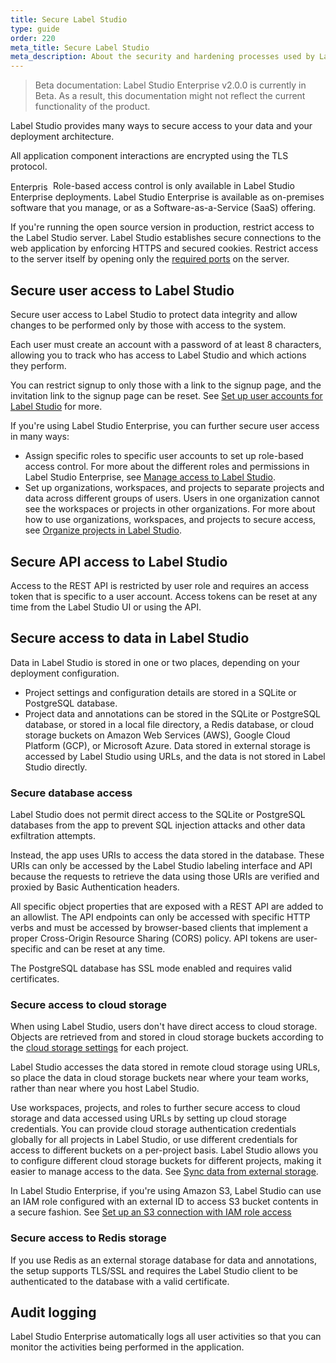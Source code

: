 ```yaml
---
title: Secure Label Studio
type: guide
order: 220
meta_title: Secure Label Studio
meta_description: About the security and hardening processes used by Label Studio Community and Enterprise Editions, and how you can configure your data labeling project to be more secure. 
---
```


> Beta documentation: Label Studio Enterprise v2.0.0 is currently in Beta. As a result, this documentation might not reflect the current functionality of the product.

Label Studio provides many ways to secure access to your data and your deployment architecture. 

All application component interactions are encrypted using the TLS protocol. 

<div class="enterprise"><p>
<img src="/images/LSE/en.svg" width=64 height=16 alt="Enterprise" style="vertical-align:middle"/> Role-based access control is only available in Label Studio Enterprise deployments. Label Studio Enterprise is available as on-premises software that you manage, or as a Software-as-a-Service (SaaS) offering.
</p></div>

<!--If you need to meet strong privacy regulations, legal requirements, or you want to make a custom installation within your infrastructure or any public cloud (AWS, Google, Azure, etc.), Label Studio Enterprise works on-premises. It is a self-contained version (no Internet connection is required) of the Platform, no data will leave your infrastructure. To make the installation the most accessible, we offer a Docker image.-->

If you're running the open source version in production, restrict access to the Label Studio server. Label Studio establishes secure connections to the web application by enforcing HTTPS and secured cookies. Restrict access to the server itself by opening only the [required ports](install.html#Port_requirements) on the server.

## Secure user access to Label Studio

Secure user access to Label Studio to protect data integrity and allow changes to be performed only by those with access to the system. 

Each user must create an account with a password of at least 8 characters, allowing you to track who has access to Label Studio and which actions they perform. 

You can restrict signup to only those with a link to the signup page, and the invitation link to the signup page can be reset. See [Set up user accounts for Label Studio](signup.html) for more. 

<i class='ent'></i> If you're using Label Studio Enterprise, you can further secure user access in many ways:
- Assign specific roles to specific user accounts to set up role-based access control. For more about the different roles and permissions in Label Studio Enterprise, see [Manage access to Label Studio](manage_users.html). 
- Set up organizations, workspaces, and projects to separate projects and data across different groups of users. Users in one organization cannot see the workspaces or projects in other organizations. For more about how to use organizations, workspaces, and projects to secure access, see [Organize projects in Label Studio](organize_projects.html).

## Secure API access to Label Studio
Access to the REST API is restricted by user role and requires an access token that is specific to a user account. Access tokens can be reset at any time from the Label Studio UI or using the API. 

## Secure access to data in Label Studio

Data in Label Studio is stored in one or two places, depending on your deployment configuration.
- Project settings and configuration details are stored in a SQLite or PostgreSQL database. 
- Project data and annotations can be stored in the SQLite or PostgreSQL database, or stored in a local file directory, a Redis database, or cloud storage buckets on Amazon Web Services (AWS), Google Cloud Platform (GCP), or Microsoft Azure. Data stored in external storage is accessed by Label Studio using URLs, and the data is not stored in Label Studio directly.

### Secure database access
Label Studio does not permit direct access to the SQLite or PostgreSQL databases from the app to prevent SQL injection attacks and other data exfiltration attempts. 

Instead, the app uses URIs to access the data stored in the database. These URIs can only be accessed by the Label Studio labeling interface and API because the requests to retrieve the data using those URIs are verified and proxied by Basic Authentication headers.

All specific object properties that are exposed with a REST API are added to an allowlist. The API endpoints can only be accessed with specific HTTP verbs and must be accessed by browser-based clients that implement a proper Cross-Origin Resource Sharing (CORS) policy. API tokens are user-specific and can be reset at any time.

The PostgreSQL database has SSL mode enabled and requires valid certificates.

### Secure access to cloud storage

When using Label Studio, users don't have direct access to cloud storage. Objects are retrieved from and stored in cloud storage buckets according to the [cloud storage settings](storage.html) for each project.

Label Studio accesses the data stored in remote cloud storage using URLs, so place the data in cloud storage buckets near where your team works, rather than near where you host Label Studio.

Use workspaces, projects, and roles to further secure access to cloud storage and data accessed using URLs by setting up cloud storage credentials. You can provide cloud storage authentication credentials globally for all projects in Label Studio, or use different credentials for access to different buckets on a per-project basis. Label Studio allows you to configure different cloud storage buckets for different projects, making it easier to manage access to the data. See [Sync data from external storage](storage.html).

In Label Studio Enterprise, if you're using Amazon S3, Label Studio can use an IAM role configured with an external ID to access S3 bucket contents in a secure fashion. See [Set up an S3 connection with IAM role access](storage.html#Set-up-an-S3-connection-with-IAM-role-access)


### Secure access to Redis storage
If you use Redis as an external storage database for data and annotations, the setup supports TLS/SSL and requires the Label Studio client to be authenticated to the database with a valid certificate.

## Audit logging
Label Studio Enterprise automatically logs all user activities so that you can monitor the activities being performed in the application.
